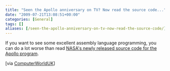```yaml
---
title: "Seen the Apollo anniversary on TV? Now read the source code..."
date: "2009-07-21T13:08:51+00:00"
categories: [General]
tags: []
aliases: [/seen-the-apollo-anniversary-on-tv-now-read-the-source-code/]
---
```


If you want to see some excellent  assembly language programming, you can do a lot worse than read [NASA's newly released source code for the Apollo program](http://code.google.com/p/virtualagc/).

[via [ComputerWorldUK](http://www.computerworlduk.com/toolbox/open-source/blogs/index.cfm?RSS&amp;BlogId=10&amp;EntryId=2371)]
